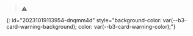 > ⚠ 
>
{: id="20231019113954-dnqmm4d" style="background-color: var(--b3-card-warning-background); color: var(--b3-card-warning-color);"}
